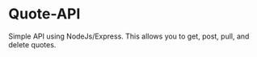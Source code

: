 # Quote-API
Simple API using NodeJs/Express. This allows you to get, post, pull, and delete quotes.
